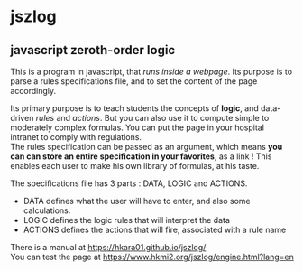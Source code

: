 # jszlog
## javascript zeroth-order logic

This is a program in javascript, that *runs inside a webpage*. Its purpose is to parse a rules specifications file, and
to set the content of the page accordingly.

Its primary purpose is to teach students the concepts of **logic**, and data-driven *rules* and *actions*.
But you can also use it to compute simple to moderately complex formulas. 
You can put the page in your hospital intranet to comply with regulations.<br>
The rules specification can be passed as an argument, which means **you can can store an entire specification in your favorites**, as a link !
This enables each user to make his own library of formulas, at his taste.

The specifications file has 3 parts : DATA, LOGIC and ACTIONS.

- DATA defines what the user will have to enter, and also some calculations.
- LOGIC defines the logic rules that will interpret the data
- ACTIONS defines the actions that will fire, associated with a rule name

There is a manual at https://hkara01.github.io/jszlog/<br>
You can test the page at https://www.hkmi2.org/jszlog/engine.html?lang=en<br>
